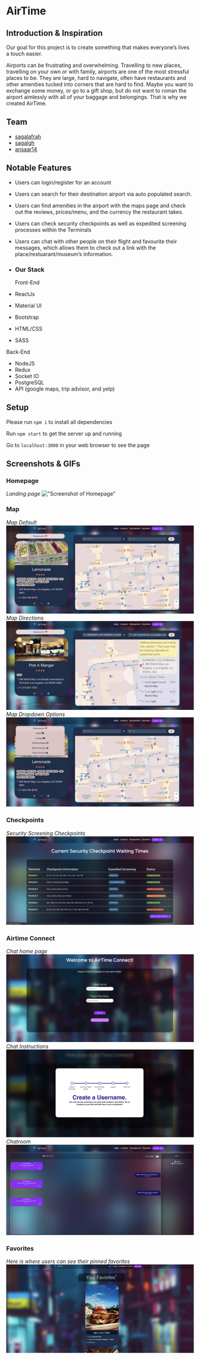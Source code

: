 # AirTime


## Introduction & Inspiration

Our goal for this project is to  create something that makes everyone’s lives a touch easier. 

Airports can be frustrating and overwhelming. Travelling to new places, travelling on your own or with family, airports are one of the most stressful places to be. They are large, hard to navigate, often have restaurants and other amenities tucked into corners that are hard to find. Maybe you want to exchange some money, or go to a gift shop, but do not want to roman the airport aimlessly with all of your baggage and belongings. That is why we created AirTime. 




## Team

- [sagalafrah](https://github.com/sagalafrah)
- [sagalgh](https://github.com/sagalgh)
- [ansaar14](https://github.com/ansaar14)

## Notable Features

- Users can login/register for an account

- Users can search for their destination airport via auto populated search.

- Users can find amenities in the airport with the maps page and check out the reviews, prices/menu, and the currency the restaurant takes.

- Users can check security checkpoints as well as expedited screening processes within the Terminals

- Users can chat with other people on their flight and favourite their messages, which allows them to check out a link with the place/restuarant/museum’s information.

- ### Our Stack

  Front-End
- ReactJs
- Material UI
- Bootstrap
- HTML/CSS
- SASS

Back-End
- NodeJS
- Redux
- Socket IO
- PostgreSQL
- API (google maps, trip advisor, and yelp)


## Setup

Please run `npm i` to install all dependencies

Run `npm start` to get the server up and running

Go to `localhost:3000` in your web browser to see the page



## Screenshots & GIFs

### Homepage

*Landing page*
!["Screenshot of Homepage”](https://github.com/sagalafrah/porjectphotos/blob/main/landing.gif?raw=true)


### Map
*Map Default*
!["Screenshot of map”](https://github.com/sagalafrah/porjectphotos/blob/main/map.png)
*Map Directions*
!["Screenshot of map”](https://github.com/sagalafrah/porjectphotos/blob/main/mapdirections.png?raw=true)
*Map Dropdown Options*
!["Screenshot of map”](https://github.com/sagalafrah/porjectphotos/blob/main/mapdropdown.png)

### Checkpoints
*Security Screening Checkpoints*
!["Screenshot of Checkpoints”](https://github.com/sagalafrah/porjectphotos/blob/main/checkpoints.png)


### Airtime Connect
*Chat home page*
!["Chat home page”](https://github.com/sagalafrah/porjectphotos/blob/main/chathomepage.png)
*Chat Instructions*
!["Chat Instructions”](https://github.com/sagalafrah/porjectphotos/blob/main/chatinstructions.png?raw=true)
*Chatroom*
![“Chatroom”](https://github.com/sagalafrah/porjectphotos/blob/main/chat.png?raw=true)


### Favorites
*Here is where users can see their pinned favorites*
![“Pinned messages”](https://github.com/sagalafrah/porjectphotos/blob/main/favorites.png)






